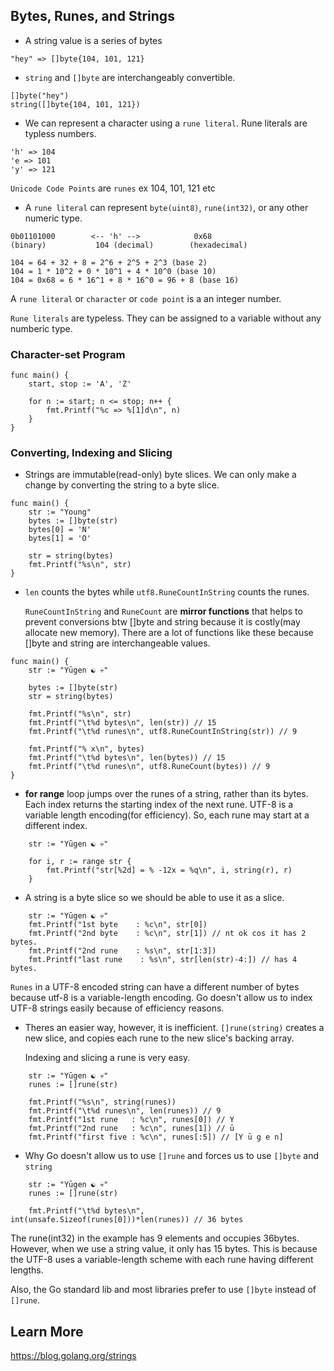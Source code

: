 ## Bytes, Runes, and Strings

- A string value is a series of bytes

```
"hey" => []byte{104, 101, 121}
```

- `string` and `[]byte` are interchangeably convertible.

```
[]byte("hey")
string([]byte{104, 101, 121})
```

- We can represent a character using a `rune literal`. Rune literals are typless numbers.

```
'h' => 104
'e => 101
'y' => 121
```

`Unicode Code Points` are `runes` ex 104, 101, 121 etc

- A `rune literal` can represent `byte(uint8)`, `rune(int32)`, or any other numeric type.

```
0b01101000        <-- 'h' -->            0x68
(binary)           104 (decimal)        (hexadecimal)
```

```
104 = 64 + 32 + 8 = 2^6 + 2^5 + 2^3 (base 2)
104 = 1 * 10^2 + 0 * 10^1 + 4 * 10^0 (base 10)
104 = 0x68 = 6 * 16^1 + 8 * 16^0 = 96 + 8 (base 16)
```

A `rune literal` or `character` or `code point` is a an integer number.

`Rune literals` are typeless. They can be assigned to a variable without any numberic type.


### Character-set Program

```
func main() {
    start, stop := 'A', 'Z'

    for n := start; n <= stop; n++ {
        fmt.Printf("%c => %[1]d\n", n)
    }
}
```

### Converting, Indexing and Slicing

- Strings are immutable(read-only) byte slices. We can only make a change by converting the string to a byte slice.

```
func main() {
	str := "Young"
	bytes := []byte(str)
	bytes[0] = 'N'
	bytes[1] = 'O'

	str = string(bytes)
	fmt.Printf("%s\n", str)
}
```

- `len` counts the bytes while `utf8.RuneCountInString` counts the runes.

    `RuneCountInString` and `RuneCount` are **mirror functions** that helps to prevent conversions btw []byte and string because it is costly(may allocate new memory). There are a lot of functions like these because []byte and string are interchangeable values.

```
func main() {
	str := "Yūgen ☯ 💀"

	bytes := []byte(str)
	str = string(bytes)

	fmt.Printf("%s\n", str)
	fmt.Printf("\t%d bytes\n", len(str)) // 15
	fmt.Printf("\t%d runes\n", utf8.RuneCountInString(str)) // 9

	fmt.Printf("% x\n", bytes)
    fmt.Printf("\t%d bytes\n", len(bytes)) // 15
	fmt.Printf("\t%d runes\n", utf8.RuneCount(bytes)) // 9
}
```

- **for range** loop jumps over the runes of a string, rather than its bytes. Each index returns the starting index of the next rune. UTF-8 is a variable length encoding(for efficiency). So, each rune may start at a different index.

```
    str := "Yūgen ☯ 💀"

	for i, r := range str {
	    fmt.Printf("str[%2d] = % -12x = %q\n", i, string(r), r)
	}
```

- A string is a byte slice so we should be able to use it as a slice.

```
    str := "Yūgen ☯ 💀"
    fmt.Printf("1st byte    : %c\n", str[0])
    fmt.Printf("2nd byte    : %c\n", str[1]) // nt ok cos it has 2 bytes.
    fmt.Printf("2nd rune    : %s\n", str[1:3])
    fmt.Printf("last rune    : %s\n", str[len(str)-4:]) // has 4 bytes.
```

`Runes` in a UTF-8 encoded string can have a different number of bytes because utf-8 is a variable-length encoding.
Go doesn't allow us to index UTF-8 strings easily because of efficiency reasons.

- Theres an easier way, however, it is inefficient. `[]rune(string)` creates a new slice, and copies each rune to the new slice's backing array.

    Indexing and slicing a rune is very easy.

```
    str := "Yūgen ☯ 💀"
    runes := []rune(str)

    fmt.Printf("%s\n", string(runes))
	fmt.Printf("\t%d runes\n", len(runes)) // 9
    fmt.Printf("1st rune   : %c\n", runes[0]) // Y
	fmt.Printf("2nd rune   : %c\n", runes[1]) // ū
	fmt.Printf("first five : %c\n", runes[:5]) // [Y ū g e n]

```

- Why Go doesn't allow us to use `[]rune` and forces us to use `[]byte` and `string`

```
    str := "Yūgen ☯ 💀"
    runes := []rune(str)

	fmt.Printf("\t%d bytes\n", int(unsafe.Sizeof(runes[0]))*len(runes)) // 36 bytes

```

The rune(int32) in the example has 9 elements and occupies 36bytes. However, when we use a string value, it only has 15 bytes. This is because the UTF-8 uses a variable-length scheme with each rune having different lengths.

Also, the Go standard lib and most libraries prefer to use `[]byte` instead of `[]rune`.



## Learn More

https://blog.golang.org/strings